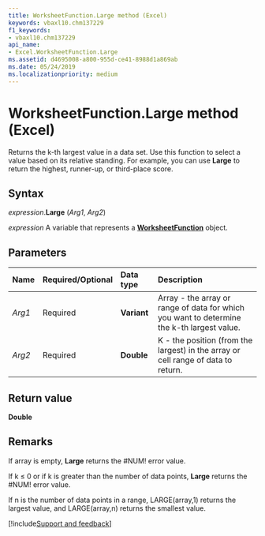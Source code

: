 ```yaml
---
title: WorksheetFunction.Large method (Excel)
keywords: vbaxl10.chm137229
f1_keywords:
- vbaxl10.chm137229
api_name:
- Excel.WorksheetFunction.Large
ms.assetid: d4695008-a800-955d-ce41-8988d1a869ab
ms.date: 05/24/2019
ms.localizationpriority: medium
---
```



# WorksheetFunction.Large method (Excel)

Returns the k-th largest value in a data set. Use this function to select a value based on its relative standing. For example, you can use **Large** to return the highest, runner-up, or third-place score.


## Syntax

_expression_.**Large** (_Arg1_, _Arg2_)

_expression_ A variable that represents a **[WorksheetFunction](Excel.WorksheetFunction.md)** object.


## Parameters

|Name|Required/Optional|Data type|Description|
|:-----|:-----|:-----|:-----|
| _Arg1_|Required| **Variant**|Array - the array or range of data for which you want to determine the k-th largest value.|
| _Arg2_|Required| **Double**|K - the position (from the largest) in the array or cell range of data to return.|

## Return value

**Double**


## Remarks

If array is empty, **Large** returns the #NUM! error value.
    
If k ≤ 0 or if k is greater than the number of data points, **Large** returns the #NUM! error value.
    
If n is the number of data points in a range, LARGE(array,1) returns the largest value, and LARGE(array,n) returns the smallest value.




[!include[Support and feedback](~/includes/feedback-boilerplate.md)]